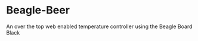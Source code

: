 Beagle-Beer
===========

An over the top web enabled temperature controller using the Beagle Board Black

